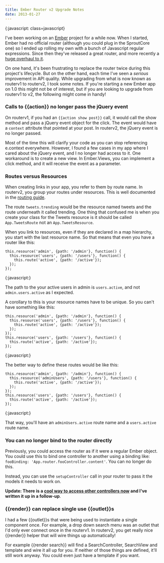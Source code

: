 ```yaml
---
title: Ember Router v2 Upgrade Notes
date: 2013-01-27
---
```


{:javascript: class=javascript}


I've been working on an [Ember](http://emberjs.com/) project for a while now. When I started, Ember had no official router (although you could plug in the SproutCore one) so I ended up rolling my own with a bunch of Javascript regular expressions. Since then they've released a great router, and more recently a [huge overhaul to it](http://emberjs.com/guides/routing/).

On one hand, it's been frustrating to replace the router twice during this project's lifecycle. But on the other hand, each time I've seen a *serious* improvement in API quality. While upgrading from what is now known as routerv1 to routerv2, I took some notes. If you're starting a new Ember app on 1.0 this might not be of interest, but if you are looking to upgrade from routerv1 to v2, the following might come in handy!

### Calls to {{action}} no longer pass the jQuery event

On routerv1, if you had an `{{action show post}}` call, it would call the show method and pass a jQuery event object for the click. The event would have a `context` attribute that pointed at your post. In routerv2, the jQuery event is no longer passed.

Most of the time this will clarify your code as you can stop referencing e.context everywhere. However, I found a few cases in my app where I cared about the jQuery event, and I no longer had access to it. One workaround is to create a new view. In Ember.Views, you can implement a click method, and it will receive the event as a parameter.

### Routes versus Resources

When creating links in your app, you refer to them by route name.  In routerv2, you group your routes under resources. This is well documented in the [routing guide](http://emberjs.com/guides/routing/defining-your-routes/).

The route `tweets.trending` would be the resource named tweets and the route underneath it called trending. One thing that confused me is when you create your class for the Tweets resource is it should be called `App.TweetsRoute` not an `App.TweetsResource`.

When you link to resources, even if they are declared in a map hierarchy, you start with the last resource name. So that means that even you have a router like this:

    this.resource('admin', {path: '/admin'}, function() {
      this.resource('users', {path: '/users'}, function() {
        this.route('active', {path: '/active'});
      });
    });
{:javascript:}

The path to the your active users in admin is `users.active`, and not `admin.users.active` as I expected.

A corollary to this is your resource names have to be unique. So you can't have something like this:

    this.resource('admin', {path: '/admin'}, function() {
      this.resource('users', {path: '/users'}, function() {
        this.route('active', {path: '/active'});
      });
    });
    this.resource('users', {path: '/users'}, function() {
      this.route('active', {path: '/active'});
    });
{:javascript:}

The better way to define these routes would be like this:

    this.resource('admin', {path: '/admin'}, function() {
      this.resource('adminUsers', {path: '/users'}, function() {
        this.route('active', {path: '/active'});
      });
    });
    this.resource('users', {path: '/users'}, function() {
      this.route('active', {path: '/active'});
    });
{:javascript:}

That way, you'll have an `adminUsers.active` route name and a `users.active` route name.


### You can no longer bind to the router directly

Previously, you could access the router as if it were a regular Ember object. You could use this to bind one controller to another using a binding like: `fooBinding: 'App.router.fooController.content'`. You can no longer do this.

Instead, you can use the `setupController` call in your router to pass it the models it needs to work on.

**Update: There is a [cool way to access other controllers now](/2013/02/04/ember-pre-1-upgrade-notes.html) and I've written it up in a follow-up**.

### {{render}} can replace single use {{outlet}}s

I had a few {{outlet}}s that were being used to instantiate a single component once. For example, a drop down search menu was an outlet that I'd only ever connect once in the routerv1. In routerv2, you get really nice {{render}} helper that will wire things up automatically!

For example {{render search}} will find a SearchController, SearchView and template and wire it all up for you. If neither of those things are defined, it'll still work anyway. You could even just have a template if you want.

